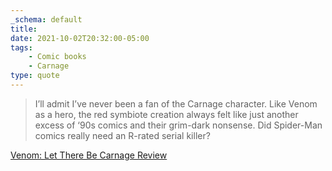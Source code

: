 ```yaml
---
_schema: default
title:
date: 2021-10-02T20:32:00-05:00
tags:
    - Comic books
    - Carnage
type: quote
---
```


> I’ll admit I’ve never been a fan of the Carnage character. Like Venom as a hero, the red symbiote creation always felt like just another excess of ‘90s comics and their grim-dark nonsense. Did Spider-Man comics really need an R-rated serial killer?

[Venom: Let There Be Carnage Review](https://www.denofgeek.com/movies/venom-let-there-be-carnage-review/)
